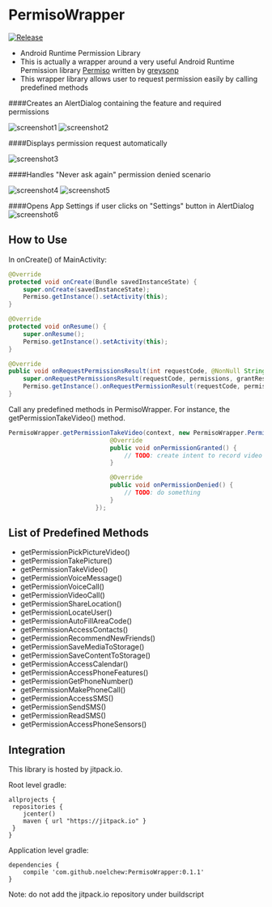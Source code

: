 # PermisoWrapper

[![Release](https://jitpack.io/v/noelchew/PermisoWrapper.svg)](https://jitpack.io/#noelchew/PermisoWrapper)


- Android Runtime Permission Library
- This is actually a wrapper around a very useful Android Runtime Permission library [Permiso](https://github.com/greysonp/permiso) written by [greysonp](https://github.com/greysonp)
- This wrapper library allows user to request permission easily by calling predefined methods

####Creates an AlertDialog containing the feature and required permissions

![screenshot1](https://github.com/NoelChew/PermisoWrapper/blob/master/screenshots/screenshot_1.png)
![screenshot2](https://github.com/NoelChew/PermisoWrapper/blob/master/screenshots/screenshot_2.png)


####Displays permission request automatically

![screenshot3](https://github.com/NoelChew/PermisoWrapper/blob/master/screenshots/screenshot_3.png)


####Handles "Never ask again" permission denied scenario

![screenshot4](https://github.com/NoelChew/PermisoWrapper/blob/master/screenshots/screenshot_4.png)
![screenshot5](https://github.com/NoelChew/PermisoWrapper/blob/master/screenshots/screenshot_5.png)

####Opens App Settings if user clicks on "Settings" button in AlertDialog
![screenshot6](https://github.com/NoelChew/PermisoWrapper/blob/master/screenshots/screenshot_6.png)

## How to Use
In onCreate() of MainActivity:
```java
@Override
protected void onCreate(Bundle savedInstanceState) {
    super.onCreate(savedInstanceState);
    Permiso.getInstance().setActivity(this);
}

@Override
protected void onResume() {
    super.onResume();
    Permiso.getInstance().setActivity(this);
}

@Override
public void onRequestPermissionsResult(int requestCode, @NonNull String[] permissions, @NonNull int[] grantResults) {
    super.onRequestPermissionsResult(requestCode, permissions, grantResults);
    Permiso.getInstance().onRequestPermissionResult(requestCode, permissions, grantResults);
}
```

Call any predefined methods in PermisoWrapper. For instance, the getPermissionTakeVideo() method.

```java
PermisoWrapper.getPermissionTakeVideo(context, new PermisoWrapper.PermissionListener() {
                            @Override
                            public void onPermissionGranted() {
                                // TODO: create intent to record video
                            }

                            @Override
                            public void onPermissionDenied() {
                                // TODO: do something
                            }
                        });
```

## List of Predefined Methods
- getPermissionPickPictureVideo()
- getPermissionTakePicture()
- getPermissionTakeVideo()
- getPermissionVoiceMessage()
- getPermissionVoiceCall()
- getPermissionVideoCall()
- getPermissionShareLocation()
- getPermissionLocateUser()
- getPermissionAutoFillAreaCode()
- getPermissionAccessContacts()
- getPermissionRecommendNewFriends()
- getPermissionSaveMediaToStorage()
- getPermissionSaveContentToStorage()
- getPermissionAccessCalendar()
- getPermissionAccessPhoneFeatures()
- getPermissionGetPhoneNumber()
- getPermissionMakePhoneCall()
- getPermissionAccessSMS()
- getPermissionSendSMS()
- getPermissionReadSMS()
- getPermissionAccessPhoneSensors()


## Integration
This library is hosted by jitpack.io.

Root level gradle:
```
allprojects {
 repositories {
    jcenter()
    maven { url "https://jitpack.io" }
 }
}
```

Application level gradle:
```
dependencies {
    compile 'com.github.noelchew:PermisoWrapper:0.1.1'
}
```
Note: do not add the jitpack.io repository under buildscript
